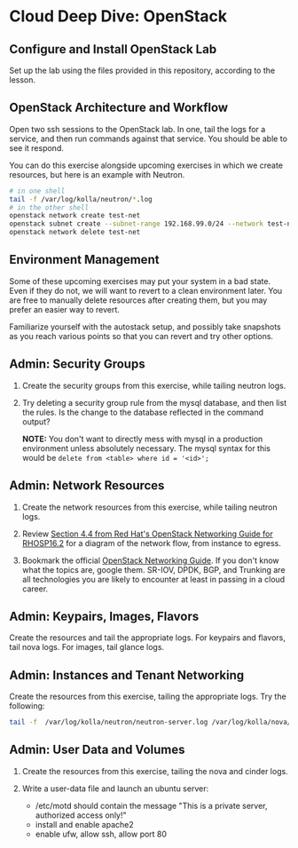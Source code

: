 # Cloud Deep Dive: OpenStack

## Configure and Install OpenStack Lab

Set up the lab using the files provided in this repository, according to the lesson.


## OpenStack Architecture and Workflow

Open two ssh sessions to the OpenStack lab.  In one, tail the logs for a service, and then run commands against that service.  You should be able to see it respond.

You can do this exercise alongside upcoming exercises in which we create resources, but here is an example with Neutron.

```bash
# in one shell
tail -f /var/log/kolla/neutron/*.log
# in the other shell
openstack network create test-net
openstack subnet create --subnet-range 192.168.99.0/24 --network test-net test-subnet
openstack network delete test-net
```

## Environment Management

Some of these upcoming exercises may put your system in a bad state. Even if they do not, we will want to revert to a clean environment later.  You are free to manually delete resources after creating them, but you may prefer an easier way to revert.

Familiarize yourself with the autostack setup, and possibly take snapshots as you reach various points so that you can revert and try other options.


## Admin: Security Groups

1. Create the security groups from this exercise, while tailing neutron logs.

2. Try deleting a security group rule from the mysql database, and then list the rules.  Is the change to the database reflected in the command output?

   **NOTE:** You don't want to directly mess with mysql in a production environment unless absolutely necessary. The mysql syntax for this would be `delete from <table> where id = '<id>';`


## Admin: Network Resources

1. Create the network resources from this exercise, while tailing neutron logs.

2. Review [Section 4.4 from Red Hat's OpenStack Networking Guide for RHOSP16.2](https://access.redhat.com/documentation/en-us/red_hat_openstack_platform/16.2/html/networking_guide/connect-instance_rhosp-network#how-does-flat-packet-flow-work_connect-instance) for a diagram of the network flow, from instance to egress.

3. Bookmark the official [OpenStack Networking Guide](https://docs.openstack.org/neutron/yoga/admin/). If you don't know what the topics are, google them.  SR-IOV, DPDK, BGP, and Trunking are all technologies you are likely to encounter at least in passing in a cloud career.


## Admin: Keypairs, Images, Flavors

Create the resources and tail the appropriate logs.  For keypairs and flavors, tail nova logs.  For images, tail glance logs.


## Admin: Instances and Tenant Networking

Create the resources from this exercise, tailing the appropriate logs.  Try the following:

```bash
tail -f  /var/log/kolla/neutron/neutron-server.log /var/log/kolla/nova/nova-{scheduler,api,compute}.log /var/log/kolla/glance/glance-api.log
```

## Admin: User Data and Volumes

1. Create the resources from this exercise, tailing the nova and cinder logs.

2. Write a user-data file and launch an ubuntu server:
   - /etc/motd should contain the message "This is a private server, authorized access only!"
   - install and enable apache2
   - enable ufw, allow ssh, allow port 80


